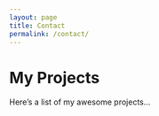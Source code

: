 ```yaml
---
layout: page
title: Contact
permalink: /contact/
---
```


# My Projects

Here’s a list of my awesome projects...